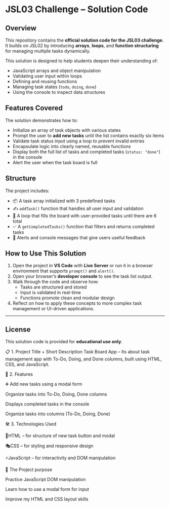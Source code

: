 # JSL03 Challenge – Solution Code

## Overview

This repository contains the **official solution code for the JSL03 challenge**. It builds on JSL02 by introducing **arrays**, **loops**, and **function structuring** for managing multiple tasks dynamically.

This solution is designed to help students deepen their understanding of:

- JavaScript arrays and object manipulation
- Validating user input within loops
- Defining and reusing functions
- Managing task states (`todo`, `doing`, `done`)
- Using the console to inspect data structures

## Features Covered

The solution demonstrates how to:

- Initialize an array of task objects with various states
- Prompt the user to **add new tasks** until the list contains exactly six items
- Validate task status input using a loop to prevent invalid entries
- Encapsulate logic into clearly named, reusable functions
- Display both the full list of tasks and completed tasks (`status: "done"`) in the console
- Alert the user when the task board is full

## Structure

The project includes:

- 📦 A task array initialized with 3 predefined tasks
- ✍️ `addTask()` function that handles all user input and validation
- 🔁 A loop that fills the board with user-provided tasks until there are 6 total
- ✅ A `getCompletedTasks()` function that filters and returns completed tasks
- 💬 Alerts and console messages that give users useful feedback

## How to Use This Solution

1. Open the project in **VS Code** with **Live Server** or run it in a browser environment that supports `prompt()` and `alert()`.
2. Open your browser’s **developer console** to see the task list output.
3. Walk through the code and observe how:
   - Tasks are structured and stored
   - Input is validated in real-time
   - Functions promote clean and modular design
4. Reflect on how to apply these concepts to more complex task management or UI-driven applications.

---

## License

This solution code is provided for **educational use only**.

📋 1. Project Title + Short Description
Task Board App – Its about task management app with To-Do, Doing, and Done columns, built using HTML, CSS, and JavaScript.

🚀 2. Features

➕ Add new tasks using a modal form

 Organize tasks into To-Do, Doing, Done columns

 Displays completed tasks in the console

 Organize tasks into columns (To-Do, Doing, Done)

🛠️ 3. Technologies Used

  🎨HTML – for structure of new task button and modal 

  🎭CSS – for styling and responsive design

  ⚡JavaScript – for interactivity and DOM manipulation

  🎯 The Project purpose

Practice JavaScript DOM manipulation

Learn how to use a modal form for input

Improve my HTML and CSS layout skills
